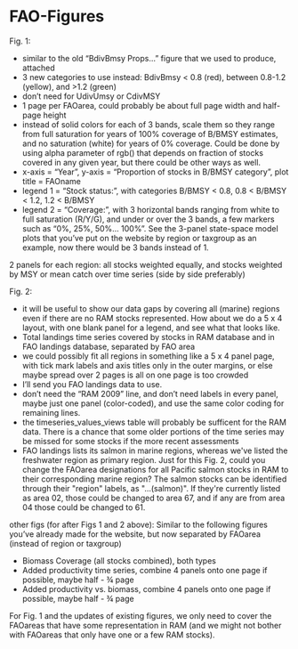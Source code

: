 # FAO-Figures

Fig. 1:
- similar to the old “BdivBmsy Props…” figure that we used to produce, attached
- 3 new categories to use instead: BdivBmsy < 0.8 (red), between 0.8-1.2 (yellow), and >1.2 (green)
- don’t need for UdivUmsy or CdivMSY
- 1 page per FAOarea, could probably be about full page width and half-page height
- instead of solid colors for each of 3 bands, scale them so they range from full saturation for years of 100% coverage of B/BMSY estimates, and no saturation (white) for years of 0% coverage. Could be done by using alpha parameter of rgb() that depends on fraction of stocks covered in any given year, but there could be other ways as well. 
- x-axis = “Year”, y-axis = “Proportion of stocks in B/BMSY category”, plot title = FAOname
- legend 1 = “Stock status:”, with categories B/BMSY < 0.8, 0.8 < B/BMSY < 1.2, 1.2 < B/BMSY
- legend 2 = “Coverage:”, with 3 horizontal bands ranging from white to full saturation (R/Y/G), and under or over the 3 bands, a few markers such as “0%, 25%, 50%... 100%”. See the 3-panel state-space model plots that you’ve put on the website by region or taxgroup as an example, now there would be 3 bands instead of 1.

2 panels for each region: all stocks weighted equally, and stocks weighted by MSY or mean catch over time series (side by side preferably)

Fig. 2:
- it will be useful to show our data gaps by covering all (marine) regions even if there are no RAM stocks represented. How about we do a 5 x 4 layout, with one blank panel for a legend, and see what that looks like.
- Total landings time series covered by stocks in RAM database and in FAO landings database, separated by FAO area
- we could possibly fit all regions in something like a 5 x 4 panel page, with tick mark labels and axis titles only in the outer margins, or else maybe spread over 2 pages is all on one page is too crowded
- I’ll send you FAO landings data to use.
- don’t need the “RAM 2009” line, and don’t need labels in every panel, maybe just one panel (color-coded), and use the same color coding for remaining lines. 
- the timeseries_values_views table will probably be sufficent for the RAM data. There is a chance that some older portions of the time series may be missed for some stocks if the more recent assessments 
- FAO landings lists its salmon in marine regions, whereas we've listed the freshwater region as primary region. Just for this Fig. 2, could you change the FAOarea designations for all Pacific salmon stocks in RAM to their corresponding marine region? The salmon stocks can be identified through their "region" labels, as "...(salmon)". If they're currently listed as area 02, those could be changed to area 67, and if any are from area 04 those could be changed to 61.

other figs (for after Figs 1 and 2 above):
Similar to the following figures you’ve already made for the website, but now separated by FAOarea (instead of region or taxgroup)
- Biomass Coverage (all stocks combined), both types
- Added productivity time series, combine 4 panels onto one page if possible, maybe half -  ¾ page
- Added productivity vs. biomass, combine 4 panels onto one page if possible, maybe half -  ¾ page


For Fig. 1 and the updates of existing figures, we only need to cover the FAOareas that have some representation in RAM (and we might not bother with FAOareas that only have one or a few RAM stocks).
